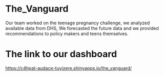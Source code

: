 # The_Vanguard   
Our team worked on the teenage pregnancy challenge, we analyzed available data from DHS, We forecasted the future data and we provided recommendations to policy makers and teens themselves.  
# The link to our dashboard
<https://c4hpat-audace-tuyizere.shinyapps.io/the_vanguard/>
